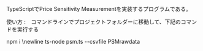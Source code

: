 TypeScriptでPrice Sensitivity Measurementを実装するプログラムである。

使い方 :　コマンドラインでプロジェクトフォルダーに移動して、下記のコマンドを実行する 

npm i \newline
ts-node psm.ts --csvfile PSMrawdata
